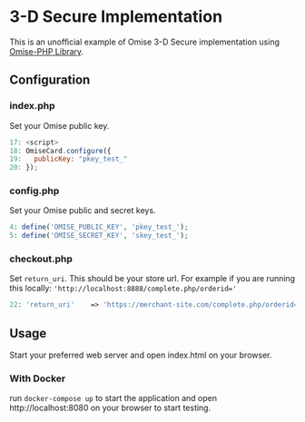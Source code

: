 # 3-D Secure Implementation

This is an unofficial example of Omise 3-D Secure implementation using [Omise-PHP Library](https://github.com/omise/omise-php).

## Configuration

### index.php

Set your Omise public key.

```javascript
17: <script>
18: OmiseCard.configure({
19:   publicKey: "pkey_test_"
20: });
```

### config.php

Set your Omise public and secret keys.

```php
4: define('OMISE_PUBLIC_KEY', 'pkey_test_');
5: define('OMISE_SECRET_KEY', 'skey_test_');
```

### checkout.php

Set `return_uri`. This should be your store url. For example if you are running this locally: `'http://localhost:8888/complete.php/orderid='`

```php
22: 'return_uri'	=> 'https://merchant-site.com/complete.php/orderid=' . $order_id,
```

## Usage

Start your preferred web server and open index.html on your browser.

### With Docker

run `docker-compose up` to start the application and open http://localhost:8080 on your browser to start testing.